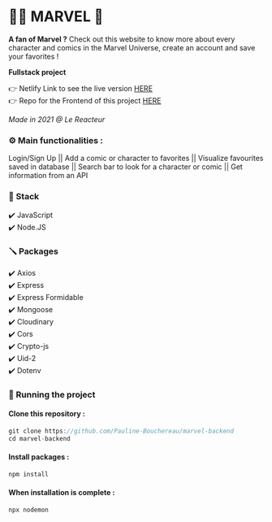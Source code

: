 # 🦸‍♀️ MARVEL 🦸

**A fan of Marvel ?** Check out this website to know more about every character and comics in the Marvel Universe, create an account and save your favorites !

**Fullstack project**

👉 Netlify Link to see the live version [HERE](https://marvel-pb.netlify.app/)  
👉 Repo for the Frontend of this project [HERE](https://github.com/Pauline-Bouchereau/marvel-frontend)



_Made in 2021 @ Le Reacteur_

### ⚙️ Main functionalities :

Login/Sign Up || Add a comic or character to favorites || Visualize favourites saved in database || Search bar to look for a character or comic || Get information from an API  

### 🔧 Stack

✔️ JavaScript  
✔️ Node.JS

### 🪛 Packages

✔️ Axios   
✔️ Express  
✔️ Express Formidable  
✔️ Mongoose  
✔️ Cloudinary   
✔️ Cors    
✔️ Crypto-js  
✔️ Uid-2  
✔️ Dotenv

### 🚀 Running the project

#### Clone this repository :

```javascript
git clone https://github.com/Pauline-Bouchereau/marvel-backend
cd marvel-backend
```

#### Install packages :

```javascript
npm install
```

#### When installation is complete :

```javascript
npx nodemon
```
